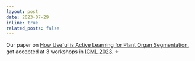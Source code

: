 ```yaml
---
layout: post
date: 2023-07-29
inline: true
related_posts: false
---
```


Our paper on [How Useful is Active Learning for Plant Organ Segmentation.](https://dmlr.ai/assets/accepted-papers/75/CameraReady/icml2023_camera_ready.pdf) got accepted at 3 workshops in [ICML 2023](https://icml.cc/Conferences/2023). ⭐
